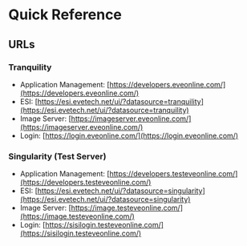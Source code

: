 # Quick Reference
## URLs
### Tranquility

- Application Management: [https://developers.eveonline.com/](https://developers.eveonline.com/)
- ESI: [https://esi.evetech.net/ui/?datasource=tranquility](https://esi.evetech.net/ui/?datasource=tranquility)
- Image Server: [https://imageserver.eveonline.com/](https://imageserver.eveonline.com/)
- Login: [https://login.eveonline.com/](https://login.eveonline.com/)

### Singularity (Test Server)

- Application Management: [https://developers.testeveonline.com/](https://developers.testeveonline.com/)
- ESI: [https://esi.evetech.net/ui/?datasource=singularity](https://esi.evetech.net/ui/?datasource=singularity)
- Image Server: [https://image.testeveonline.com/](https://image.testeveonline.com/)
- Login: [https://sisilogin.testeveonline.com/](https://sisilogin.testeveonline.com/)
